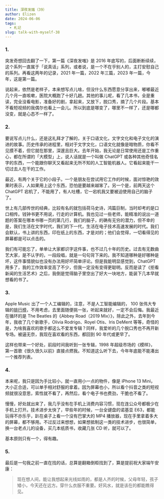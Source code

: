 ```yaml
---
title: 深夜发媸（39）
author: Elizen
date: 2024-06-06
tags:
  - 札记
slug: talk-with-myself-38
---
```


### 1.

突发奇想回去翻了一下，第一篇《深夜发嗤》是 2016 年底写的，后面断断续续，这个系列一直属于「说真话」系列，或者说，是一个不在乎别人的，主打安慰自己的系列。再看这两年的记录，2021 年一篇，2022 年三篇，2023 年一篇，今年，这是第一篇。

说起来，依然是老样子，本来想写点儿啥，但没什么东西愿意分享出来，嘟嘟最近几个月一直咳嗽，医院大概跑了十好几趟。其他的事儿呢，看了几本书，全是重读，完全没看电影，准备好的剧，拿起来，又放下，脱口秀，摘了几个片段。基本不看短视频的我偶尔也看上一会儿。所以到底是哪变了，哪里不一样了，还是哪都没变，就是心态不一样了。

### 2. 

要说写点儿什么，还是这礼拜才了解的，关于口语文化，文字文化和电子文化的演进的故事。历史传承的进程里，相对于文字文化，口语文化就像是暗物质，你看不见摸不着，但它就在那里，深邃且巨大。去年开始，我无论是日常使用还是工作重心，都在所谓的「大模型」上，说人话就是一个叫做 ChatGPT 或各种其他奇怪名字的东西，一个能跟你聊天又看起来无所不知的人工智能机器人。它看起来能干一切过去人在干的工作。

最近，有两个关于它的小段子。一个是朋友在尝试用它工作的时候，面对惊艳的效果时表示，人如果用上这个东西，恐怕是要越来越笨了。另一个是，前两天这个 ChatGPT 宕机了，不能用了，有人吐槽，它一宕机我又要被迫使用自己的脑子了。

世上有几部传世的经典，比较有名的就包括荷马史诗，鸿篇巨制，当时却考的是口口相传。钱钟书更不用说，行走的计算机。我也见过一些老师，能精准的说出一道题的答案在哪本书哪一页的第几行，我们的脑子，的确有无穷的潜力，但不幸的是，我们生活在文字时代，我们的下一代，生活在电子技术高速发展的时代。我们会默认，书上讲的东西，印在纸上的东西，才是对的；他们会觉得，一切看得见的屏幕都是可以点击的。

我们有可能忘了，单单让大家都识字这件事，也不过几十年的历史。过去有无数曲艺大家，是不认字的，一段段唱，就是一句句背下来的。我不知道哪种是好哪种是坏，这件事情貌似也没有办法用好坏简单评论。但是我能明显感觉到，ChatGPT 用多了，我的工作效率变高了不少，但我一定没有变得更聪明。反而是读了《拒看新闻的生活艺术》之后，我倒是觉得脑子里空出了好大一块地方，能装下几本早就想看的书了。

### 3. 

Apple Music 出了一个人工编辑的，注意，不是人工智能编辑的， 100 张伟大专辑的[排行榜](https://100best.music.apple.com/us)，不用考虑，去里面随便挑一张，听起来就好，一定不会后悔。我最近在循环的是 The Beatles 的《Abbey Road（2019 Mix）》，除此之外，去年到今年，我收了几个新歌手，Olivia Rodrigo、Royel Otis、Iris DeMent 等等，奇怪的是，为啥我喜欢的歌手都这么不爱发专辑？同样，我爱听的几个脱口秀也不再开新专场。被逼无奈，我现在喜欢看的东西，都回到 90 年代或更早了。

这样也带来一个好处，前段时间我听到一张专辑，1998 年超级市场的《模样》，第一首歌《很久很久以前》直接点燃我。不知道这么听下去，今年年底能不能凑出一个推荐列表。

### 4. 

本来呢，我只是因为手比较小，就一直用小一点的物件，像是 iPhone 13 Mini，大小正合适，可以单手相对舒服的拿着。因为屏幕也小，所以看个抖音之类的短视频就很没意思，索性就不看了，再然后，看个电子书也费劲，干脆也不看了。

慢慢，好处就出来了，我几乎没有在手机上消费内容习惯，现在连公众号都极少在手机上打开。技术进步太快了，早些年的时候，一台全键盘的诺基亚 E63，都能玩得不亦乐乎，趴在桌子上看一个没有巴掌大的 MP4 播放器，现在手里拿着多大的屏幕，都不够用。不过反过来想想，如果想抵制这一类的技术进步，也很简单，换一台老点儿的设备，买几本纸质书，收藏几张 CD 听，就可以了。

基本原则只有一个，得有趣。

### 5. 

最后是一句我之前一直在找的话，总算是翻箱倒柜找到了，算是提前祝大家端午安康：

>  现在想人间，能让我想起来光线如雨的，都是人齐的时候，父母年轻，孩子矮小，今天还在远方。穿什么衣服不重要。好风水，就是该在的都能瞧得见。